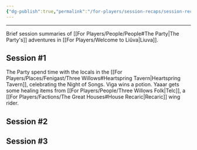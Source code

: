 ```yaml
---
{"dg-publish":true,"permalink":"/for-players/session-recaps/session-recaps/"}
---
```


***
Brief session summaries of [[For Players/People/People#The Party\|The Party's]] adventures in [[For Players/Welcome to Liûva\|Liuva]].

## Session #1
The Party spend time with the locals in the [[For Players/Places/Fenigast/Three Willows#Heartspring Tavern\|Heartspring Tavern]], celebrating the Night of Songs. Viga wins a potion. Yaaar gets some healing items from [[For Players/People/Three Willows Folk\|Telc]], a [[For Players/Factions/The Great Houses#House Recaric\|Recaric]] wing rider. 

## Session #2

## Session #3
